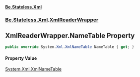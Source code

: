 #### [Be.Stateless.Xml](README.md 'README')
### [Be.Stateless.Xml](Be.Stateless.Xml.md 'Be.Stateless.Xml').[XmlReaderWrapper](XmlReaderWrapper.md 'Be.Stateless.Xml.XmlReaderWrapper')

## XmlReaderWrapper.NameTable Property

```csharp
public override System.Xml.XmlNameTable NameTable { get; }
```

#### Property Value
[System.Xml.XmlNameTable](https://docs.microsoft.com/en-us/dotnet/api/System.Xml.XmlNameTable 'System.Xml.XmlNameTable')